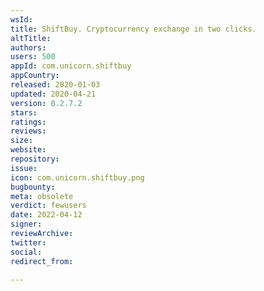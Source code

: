 ```yaml
---
wsId: 
title: ShiftBuy. Cryptocurrency exchange in two clicks.
altTitle: 
authors: 
users: 500
appId: com.unicorn.shiftbuy
appCountry: 
released: 2020-01-03
updated: 2020-04-21
version: 0.2.7.2
stars: 
ratings: 
reviews: 
size: 
website: 
repository: 
issue: 
icon: com.unicorn.shiftbuy.png
bugbounty: 
meta: obsolete
verdict: fewusers
date: 2022-04-12
signer: 
reviewArchive: 
twitter: 
social: 
redirect_from: 

---
```



